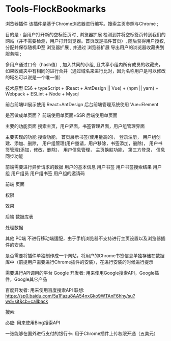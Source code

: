 # Tools-FlockBookmarks
浏览器插件
该插件是基于Chrome浏览器进行编写。搜索主页参照与Chrome ;

目的是 :
当用户打开新的空标签页时 , 浏览器扩展 检测到并将空标签页转到我们的网站（并不需要检测，用户打开浏览器。首页既是插件首页）,
随后获得用户授权, 分配并保存随机ID至 浏览器扩展 ,
并通过 浏览器扩展 导出用户的浏览器收藏夹到服务端 ;

多用户通过口令（hash值）, 加入共同的小组, 且共享小组内所有成员的收藏夹，如果收藏夹中有相同的进行合并（通过域名来进行比对，因为名称用户是可以修改的域名可以说是一个唯一值）

技术原型
ES6 + typeScript + (React + AntDesign || Vue) + (npm || yarn) + Webpack + ESLint + Node + Mysql

前台前端UI展示使用 React+AntDesign
后台前端管理系统使用 Vue+Element

是否做成单页面？
前端使用单页面+SSR
后端使用单页面

主要的功能页面
搜索主页，用户界面，书签管理界面，用户组管理界面

主要实现的功能
搜索功能，
首页展示书签(使用量高的)，
登录注册，
用户组创建、添加、删除，
用户组管理(用户邀请，用户移除，书签添加，删除)，
用户书签管理(添加，修改，删除)，
用户信息管理，
主页换肤功能，
第三方登录，
信息同步功能

前端需要进行异步请求的数据
用户的基本信息
用户书签
用户书签搜索结果
用户组
用户组员
用户组书签
用户组的邀请码

前端
页面

权限

效果

后端
数据库表

处理数据

其他
PC端
不进行移动端适配，由于手机浏览器不支持进行主页设置以及浏览器插件的安装。

是否需要将插件单独制作成一个网站，将用户的Chrome书签信息单独存储在数据库中（前提用户需要进行Chrome插件的安装），在进行安装的时候进行提示

需要进行API调用的平台
Google 开发者: 用来使用Google搜索API，Google插件，Google其它产品

百度开发者: 用来使用百度搜索API
联想: https://sp0.baidu.com/5a1Fazu8AA54nxGko9WTAnF6hhy/su?wd=sit&cb=callback

搜索: 

必应: 用来使用Bing搜索API

一张能够在国外进行支付的银行卡: 用于Chrome插件上传权限开通（五美元）
